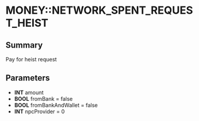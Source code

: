 # MONEY::NETWORK_SPENT_REQUEST_HEIST

## Summary
Pay for heist request

## Parameters
* **INT** amount
* **BOOL** fromBank = false
* **BOOL** fromBankAndWallet = false
* **INT** npcProvider = 0